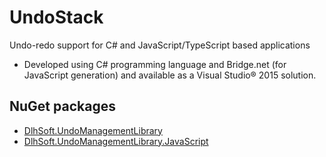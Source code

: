 # UndoStack
Undo-redo support for C# and JavaScript/TypeScript based applications

* Developed using C# programming language and Bridge.net (for JavaScript generation) and available as a Visual Studio® 2015 solution.

## NuGet packages
* [DlhSoft.UndoManagementLibrary](https://www.nuget.org/packages/DlhSoft.UndoManagementLibrary)
* [DlhSoft.UndoManagementLibrary.JavaScript](https://www.nuget.org/packages/DlhSoft.UndoManagementLibrary.JavaScript)